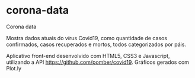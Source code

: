 # corona-data
Corona data

Mostra dados atuais do vírus Covid19, como quantidade de casos confirmados, casos recuperados e mortos, todos categorizados por páis.

Aplicativo front-end desenvolvido com HTML5, CSS3 e Javascript, utilizando a API https://github.com/pomber/covid19.
Gráficos gerados com Plot.ly

